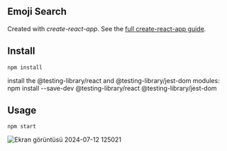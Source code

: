 Emoji Search
---

Created with *create-react-app*. See the [full create-react-app guide](https://github.com/facebookincubator/create-react-app/blob/master/packages/react-scripts/template/README.md).



Install
---

`npm install`

install the @testing-library/react and @testing-library/jest-dom modules:  npm install --save-dev @testing-library/react @testing-library/jest-dom




Usage
---

`npm start`

![Ekran görüntüsü 2024-07-12 125021](https://github.com/user-attachments/assets/33538b7c-6d45-4918-94f2-79adb1bea3fa)
